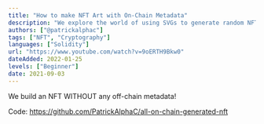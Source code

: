```yaml
---
title: "How to make NFT Art with On-Chain Metadata"
description: "We explore the world of using SVGs to generate random NFT ImageURIs and Metadata 100% on-chain. In combination with Chainlink VRF to create randomness and true scarcity. "
authors: ["@patrickalphac"]
tags: ["NFT", "Cryptography"]
languages: ["Solidity"]
url: "https://www.youtube.com/watch?v=9oERTH9Bkw0"
dateAdded: 2022-01-25
levels: ["Beginner"]
date: 2021-09-03
---
```


We build an NFT WITHOUT any off-chain metadata!

Code: https://github.com/PatrickAlphaC/all-on-chain-generated-nft
